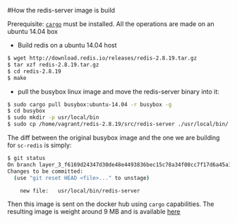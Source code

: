 #How the redis-server image is build

Prerequisite: [`cargo`](https://github.com/robinmonjo/cargo) must be installed. All the operations are made on an
ubuntu 14.04 box

* Build redis on a ubuntu 14.04 host

````bash
$ wget http://download.redis.io/releases/redis-2.8.19.tar.gz
$ tar xzf redis-2.8.19.tar.gz
$ cd redis-2.8.19
$ make
````

* pull the busybox linux image and move the redis-server binary into it:

````bash
$ sudo cargo pull busybox:ubuntu-14.04 -r busybox -g
$ cd busybox
$ sudo mkdir -p usr/local/bin
$ sudo cp /home/vagrant/redis-2.8.19/src/redis-server ./usr/local/bin/
````

The diff between the original busybox image and the one we are building for `sc-redis` is simply:

````bash
$ git status
On branch layer_3_f6169d24347d30de48e4493836bec15c78a34f08cc7f17d6a45a19d68dc283ac
Changes to be committed:
  (use "git reset HEAD <file>..." to unstage)

	new file:   usr/local/bin/redis-server
````

Then this image is sent on the docker hub using `cargo` capabilities.
The resulting image is weight around 9 MB and is available [here](https://registry.hub.docker.com/u/robinmonjo/scredis/)
